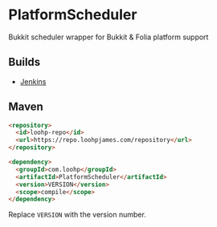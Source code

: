 # PlatformScheduler
Bukkit scheduler wrapper for Bukkit &amp; Folia platform support

## Builds

- [Jenkins](https://ci.loohpjames.com/job/PlatformScheduler/)

## Maven
```html
<repository>
  <id>loohp-repo</id>
  <url>https://repo.loohpjames.com/repository</url>
</repository>
```
```html
<dependency>
  <groupId>com.loohp</groupId>
  <artifactId>PlatformScheduler</artifactId>
  <version>VERSION</version>
  <scope>compile</scope>
</dependency>
```
Replace `VERSION` with the version number.
